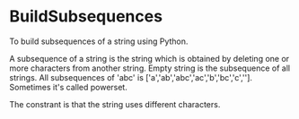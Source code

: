 # BuildSubsequences
To build subsequences of a string using Python.

A subsequence of a string is the string which is obtained by deleting one or more characters from another string. Empty string is the subsequence of all strings. All subsequences of 'abc' is ['a','ab','abc','ac','b','bc','c','']. Sometimes it's called powerset.

The constrant is that the string uses different characters.
